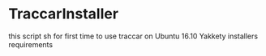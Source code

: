 # TraccarInstaller
this script sh for first time to use traccar on Ubuntu 16.10 Yakkety installers requirements
